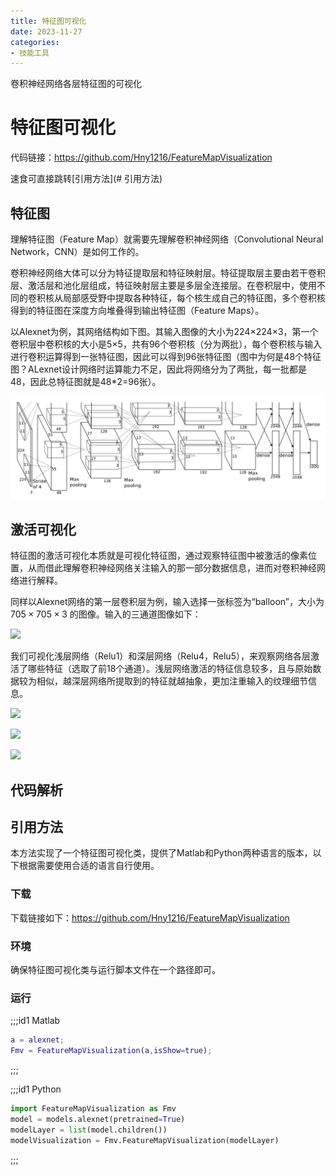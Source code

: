 ```yaml
---
title: 特征图可视化
date: 2023-11-27
categories:
- 技能工具
---
```


卷积神经网络各层特征图的可视化

<!-- more -->

# 特征图可视化

代码链接：https://github.com/Hny1216/FeatureMapVisualization

速食可直接跳转[引用方法](# 引用方法)



## 特征图

理解特征图（Feature Map）就需要先理解卷积神经网络（Convolutional Neural Network，CNN）是如何工作的。

卷积神经网络大体可以分为特征提取层和特征映射层。特征提取层主要由若干卷积层、激活层和池化层组成，特征映射层主要是多层全连接层。在卷积层中，使用不同的卷积核从局部感受野中提取各种特征，每个核生成自己的特征图，多个卷积核得到的特征图在深度方向堆叠得到输出特征图（Feature Maps）。

以Alexnet为例，其网络结构如下图。其输入图像的大小为224$\times$224$\times$3，第一个卷积层中卷积核的大小是5$\times$5，共有96个卷积核（分为两批），每个卷积核与输入进行卷积运算得到一张特征图，因此可以得到96张特征图（图中为何是48个特征图？ALexnet设计网络时运算能力不足，因此将网络分为了两批，每一批都是48，因此总特征图就是48*2=96张）。

![](2023-12-06_特征图可视化\01-Alexnet网络结构.png)



## 激活可视化

特征图的激活可视化本质就是可视化特征图，通过观察特征图中被激活的像素位置，从而借此理解卷积神经网络关注输入的那一部分数据信息，进而对卷积神经网络进行解释。

同样以Alexnet网络的第一层卷积层为例，输入选择一张标签为“balloon”，大小为  $705\times705\times3$ 的图像。输入的三通道图像如下：

![](/2023-12-06_特征图可视化/02-输入图像.png)

我们可视化浅层网络（Relu1）和深层网络（Relu4，Relu5），来观察网络各层激活了哪些特征（选取了前18个通道）。浅层网络激活的特征信息较多，且与原始数据较为相似，越深层网络所提取到的特征就越抽象，更加注重输入的纹理细节信息。

![](/2023-12-06_特征图可视化/03-Relu1.png)

![](/2023-12-06_特征图可视化/04-Relu4.png)

![](/2023-12-06_特征图可视化/05-Relu5.png)

## 代码解析







## 引用方法

本方法实现了一个特征图可视化类，提供了Matlab和Python两种语言的版本，以下根据需要使用合适的语言自行使用。

### 下载

下载链接如下：https://github.com/Hny1216/FeatureMapVisualization

### 环境

确保特征图可视化类与运行脚本文件在一个路径即可。

### 运行



;;;id1 Matlab

```matlab
a = alexnet;
Fmv = FeatureMapVisualization(a,isShow=true);
```

;;;

;;;id1 Python

```python
import FeatureMapVisualization as Fmv
model = models.alexnet(pretrained=True)
modelLayer = list(model.children())
modelVisualization = Fmv.FeatureMapVisualization(modelLayer)
```

;;;
